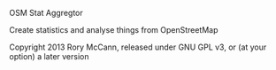 OSM Stat Aggregtor

Create statistics and analyse things from OpenStreetMap

Copyright 2013 Rory McCann, released under GNU GPL v3, or (at your option) a later version
